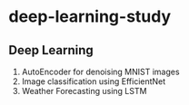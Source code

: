 # deep-learning-study
Deep Learning
----------------

1. AutoEncoder for denoising MNIST images
2. Image classification using EfficientNet
3. Weather Forecasting using LSTM
   
